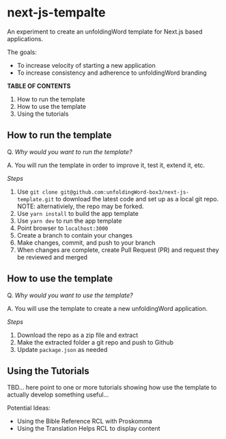 # next-js-tempalte

An experiment to create an unfoldingWord template for Next.js based applications. 

The goals:
- To increase velocity of starting a new application
- To increase consistency and adherence to unfoldingWord branding

**TABLE OF CONTENTS**

1. How to run the template
2. How to use the template
3. Using the tutorials

## How to run the template

Q. *Why would you want to run the template?*

A. You will run the template in order to improve it, test it, extend it, etc.

*Steps*

1. Use `git clone git@github.com:unfoldingWord-box3/next-js-template.git` to download the latest code and set up as a local git repo. NOTE: alternativiely, the repo may be forked.
2. Use `yarn install` to build the app template
2. Use `yarn dev` to run the app template
2. Point browser to `localhost:3000`
2. Create a branch to contain your changes
3. Make changes, commit, and push to your branch
4. When changes are complete, create Pull Request (PR) and request they be reviewed and merged


## How to use the template

Q. *Why would you want to use the template?*

A. You will use the template to create a new unfoldingWord application.

*Steps*

1. Download the repo as a zip file and extract
2. Make the extracted folder a git repo and push to Github
3. Update `package.json` as needed

## Using the Tutorials

TBD... here point to one or more tutorials showing how use the template to actually develop something useful...

Potential Ideas:
- Using the Bible Reference RCL with Proskomma
- Using the Translation Helps RCL to display content